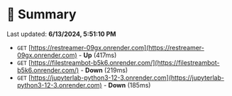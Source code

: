 # 📖 Summary
Last updated: **6/13/2024, 5:51:10 PM**

- `GET` [https://restreamer-09gx.onrender.com](https://restreamer-09gx.onrender.com) - **Up** (417ms)
- `GET` [https://filestreambot-b5k6.onrender.com/](https://filestreambot-b5k6.onrender.com/) - **Down** (219ms)
- `GET` [https://jupyterlab-python3-12-3.onrender.com](https://jupyterlab-python3-12-3.onrender.com) - **Down** (185ms)
